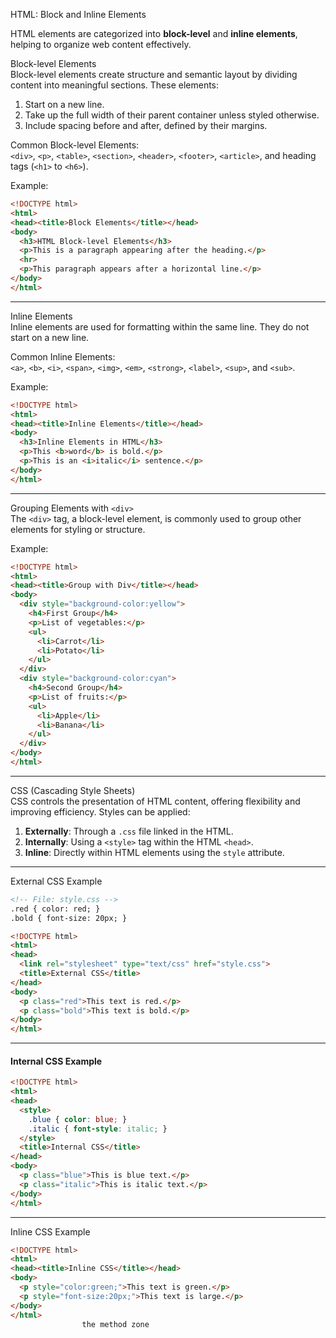 
 HTML: Block and Inline Elements  

HTML elements are categorized into **block-level** and **inline elements**, helping to organize web content effectively.  

Block-level Elements  
Block-level elements create structure and semantic layout by dividing content into meaningful sections. These elements:  
1. Start on a new line.  
2. Take up the full width of their parent container unless styled otherwise.  
3. Include spacing before and after, defined by their margins.

Common Block-level Elements:  
`<div>`, `<p>`, `<table>`, `<section>`, `<header>`, `<footer>`, `<article>`, and heading tags (`<h1>` to `<h6>`).  

Example:  
```html
<!DOCTYPE html>
<html>
<head><title>Block Elements</title></head>
<body>
  <h3>HTML Block-level Elements</h3>
  <p>This is a paragraph appearing after the heading.</p>
  <hr>
  <p>This paragraph appears after a horizontal line.</p>
</body>
</html>
```

---

Inline Elements  
Inline elements are used for formatting within the same line. They do not start on a new line.  

Common Inline Elements:  
`<a>`, `<b>`, `<i>`, `<span>`, `<img>`, `<em>`, `<strong>`, `<label>`, `<sup>`, and `<sub>`.

Example:  
```html
<!DOCTYPE html>
<html>
<head><title>Inline Elements</title></head>
<body>
  <h3>Inline Elements in HTML</h3>
  <p>This <b>word</b> is bold.</p>
  <p>This is an <i>italic</i> sentence.</p>
</body>
</html>
```

---

 Grouping Elements with `<div>`  
The `<div>` tag, a block-level element, is commonly used to group other elements for styling or structure.  

Example:  
```html
<!DOCTYPE html>
<html>
<head><title>Group with Div</title></head>
<body>
  <div style="background-color:yellow">
    <h4>First Group</h4>
    <p>List of vegetables:</p>
    <ul>
      <li>Carrot</li>
      <li>Potato</li>
    </ul>
  </div>
  <div style="background-color:cyan">
    <h4>Second Group</h4>
    <p>List of fruits:</p>
    <ul>
      <li>Apple</li>
      <li>Banana</li>
    </ul>
  </div>
</body>
</html>
```

---

 CSS (Cascading Style Sheets)  
CSS controls the presentation of HTML content, offering flexibility and improving efficiency. Styles can be applied:  
1. **Externally**: Through a `.css` file linked in the HTML.  
2. **Internally**: Using a `<style>` tag within the HTML `<head>`.  
3. **Inline**: Directly within HTML elements using the `style` attribute.

---

 External CSS Example  
```html
<!-- File: style.css -->
.red { color: red; }
.bold { font-size: 20px; }
```

```html
<!DOCTYPE html>
<html>
<head>
  <link rel="stylesheet" type="text/css" href="style.css">
  <title>External CSS</title>
</head>
<body>
  <p class="red">This text is red.</p>
  <p class="bold">This text is bold.</p>
</body>
</html>
```

---

#### Internal CSS Example  
```html
<!DOCTYPE html>
<html>
<head>
  <style>
    .blue { color: blue; }
    .italic { font-style: italic; }
  </style>
  <title>Internal CSS</title>
</head>
<body>
  <p class="blue">This is blue text.</p>
  <p class="italic">This is italic text.</p>
</body>
</html>
```

---

 Inline CSS Example  
```html
<!DOCTYPE html>
<html>
<head><title>Inline CSS</title></head>
<body>
  <p style="color:green;">This text is green.</p>
  <p style="font-size:20px;">This text is large.</p>
</body>
</html>
                the method zone  

